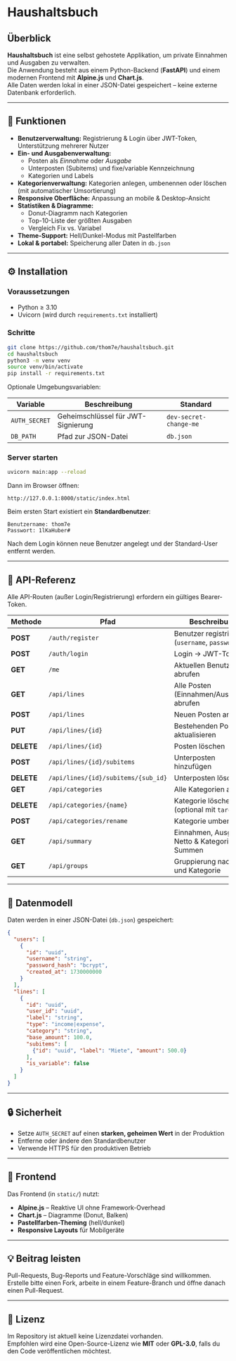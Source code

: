 # Haushaltsbuch

## Überblick

**Haushaltsbuch** ist eine selbst gehostete Applikation, um private Einnahmen und Ausgaben zu verwalten.  
Die Anwendung besteht aus einem Python-Backend (**FastAPI**) und einem modernen Frontend mit **Alpine.js** und **Chart.js**.  
Alle Daten werden lokal in einer JSON-Datei gespeichert – keine externe Datenbank erforderlich.

---

## 🧾 Funktionen

- **Benutzerverwaltung:** Registrierung & Login über JWT-Token, Unterstützung mehrerer Nutzer  
- **Ein- und Ausgabenverwaltung:**  
  - Posten als *Einnahme* oder *Ausgabe*  
  - Unterposten (Subitems) und fixe/variable Kennzeichnung  
  - Kategorien und Labels  
- **Kategorienverwaltung:** Kategorien anlegen, umbenennen oder löschen (mit automatischer Umsortierung)  
- **Responsive Oberfläche:** Anpassung an mobile & Desktop-Ansicht  
- **Statistiken & Diagramme:**  
  - Donut-Diagramm nach Kategorien  
  - Top-10-Liste der größten Ausgaben  
  - Vergleich Fix vs. Variabel  
- **Theme-Support:** Hell/Dunkel-Modus mit Pastellfarben  
- **Lokal & portabel:** Speicherung aller Daten in `db.json`

---

## ⚙️ Installation

### Voraussetzungen

- Python ≥ 3.10  
- Uvicorn (wird durch `requirements.txt` installiert)

### Schritte

```bash
git clone https://github.com/thom7e/haushaltsbuch.git
cd haushaltsbuch
python3 -m venv venv
source venv/bin/activate
pip install -r requirements.txt
```

Optionale Umgebungsvariablen:

| Variable | Beschreibung | Standard |
|-----------|---------------|-----------|
| `AUTH_SECRET` | Geheimschlüssel für JWT-Signierung | `dev-secret-change-me` |
| `DB_PATH` | Pfad zur JSON-Datei | `db.json` |

### Server starten

```bash
uvicorn main:app --reload
```

Dann im Browser öffnen:

```
http://127.0.0.1:8000/static/index.html
```

Beim ersten Start existiert ein **Standardbenutzer**:

```
Benutzername: thom7e
Passwort: 1lKaHuber#
```

Nach dem Login können neue Benutzer angelegt und der Standard-User entfernt werden.

---

## 🧠 API-Referenz

Alle API-Routen (außer Login/Registrierung) erfordern ein gültiges Bearer-Token.

| Methode | Pfad | Beschreibung |
|----------|------|--------------|
| **POST** | `/auth/register` | Benutzer registrieren (`username`, `password`) |
| **POST** | `/auth/login` | Login → JWT-Token |
| **GET** | `/me` | Aktuellen Benutzer abrufen |
| **GET** | `/api/lines` | Alle Posten (Einnahmen/Ausgaben) abrufen |
| **POST** | `/api/lines` | Neuen Posten anlegen |
| **PUT** | `/api/lines/{id}` | Bestehenden Posten aktualisieren |
| **DELETE** | `/api/lines/{id}` | Posten löschen |
| **POST** | `/api/lines/{id}/subitems` | Unterposten hinzufügen |
| **DELETE** | `/api/lines/{id}/subitems/{sub_id}` | Unterposten löschen |
| **GET** | `/api/categories` | Alle Kategorien abrufen |
| **DELETE** | `/api/categories/{name}` | Kategorie löschen (optional mit `target`) |
| **POST** | `/api/categories/rename` | Kategorie umbenennen |
| **GET** | `/api/summary` | Einnahmen, Ausgaben, Netto & Kategorien-Summen |
| **GET** | `/api/groups` | Gruppierung nach Typ und Kategorie |

---

## 💾 Datenmodell

Daten werden in einer JSON-Datei (`db.json`) gespeichert:

```json
{
  "users": [
    {
      "id": "uuid",
      "username": "string",
      "password_hash": "bcrypt",
      "created_at": 1730000000
    }
  ],
  "lines": [
    {
      "id": "uuid",
      "user_id": "uuid",
      "label": "string",
      "type": "income|expense",
      "category": "string",
      "base_amount": 100.0,
      "subitems": [
        {"id": "uuid", "label": "Miete", "amount": 500.0}
      ],
      "is_variable": false
    }
  ]
}
```

---

## 🔒 Sicherheit

- Setze `AUTH_SECRET` auf einen **starken, geheimen Wert** in der Produktion  
- Entferne oder ändere den Standardbenutzer  
- Verwende HTTPS für den produktiven Betrieb

---

## 🧩 Frontend

Das Frontend (in `static/`) nutzt:
- **Alpine.js** – Reaktive UI ohne Framework-Overhead  
- **Chart.js** – Diagramme (Donut, Balken)  
- **Pastellfarben-Theming** (hell/dunkel)  
- **Responsive Layouts** für Mobilgeräte  

---

## 💡 Beitrag leisten

Pull-Requests, Bug-Reports und Feature-Vorschläge sind willkommen.  
Erstelle bitte einen Fork, arbeite in einem Feature-Branch und öffne danach einen Pull-Request.

---

## 📜 Lizenz

Im Repository ist aktuell keine Lizenzdatei vorhanden.  
Empfohlen wird eine Open-Source-Lizenz wie **MIT** oder **GPL-3.0**, falls du den Code veröffentlichen möchtest.
